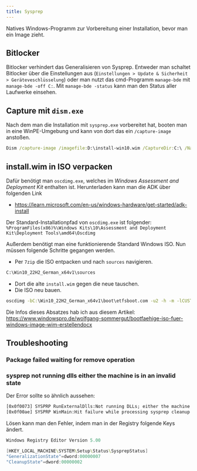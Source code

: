 ```yaml
---
title: Sysprep
---
```

Natives Windows-Programm zur Vorbereitung einer Installation, bevor man ein Image zieht.

## Bitlocker
Bitlocker verhindert das Generalisieren von Sysprep. Entweder man schaltet Bitlocker über die Einstellungen
aus (`Einstellungen > Update & Sicherheit > Geräteveschlüsselung`) oder 
man nutzt das cmd-Programm `manage-bde` mit `manage-bde -off C:`. Mit `manage-bde -status`
kann man den Status aller Laufwerke einsehen.

## Capture mit `dism.exe`
Nach dem man die Installation mit `sysprep.exe` vorbereitet hat, booten man in eine WinPE-Umgebung
und kann von dort das ein `/capture-image` anstoßen.
```cmd
Dism /capture-image /imagefile:D:\install-win10.wim /CaptureDir:C:\ /Name:"Custom Windows 10 Image"
```

## install.wim in ISO verpacken

Dafür benötigt man `oscdimg.exe`, welches im _Windows Assessment and Deployment Kit_ enthalten ist. Herunterladen kann man die ADK über folgenden Link

- https://learn.microsoft.com/en-us/windows-hardware/get-started/adk-install

Der Standard-Installationpfad von `oscdimg.exe` ist folgender: `%ProgramFiles(x86)%\Windows Kits\10\Assessment and Deployment Kit\Deployment Tools\amd64\Oscdimg`

Außerdem benötigt man eine funktionierende Standard Windows ISO. Nun müssen folgende Schritte gegangen werden.

- Per `7zip` die ISO entpacken und nach `sources` navigieren.
```cmd
C:\Win10_22H2_German_x64v1\sources
```
- Dort die alte `install.wim` gegen die neue tauschen.
- Die ISO neu bauen.
```cmd
oscdimg -bC:\Win10_22H2_German_x64v1\boot\etfsboot.com -u2 -h -m -lCUSTOM_WIN C:\Win10_22H2_German_x64v1 C:\CustomWindows.iso
```


Die Infos dieses Absatzes hab ich aus diesem Artikel: https://www.windowspro.de/wolfgang-sommergut/bootfaehige-iso-fuer-windows-image-wim-erstellendocx

## Troubleshooting

### Package <Package-Name> failed waiting for remove operation

### sysprep not running dlls either the machine is in an invalid state
Der Error sollte so ähnlich aussehen:
```cmd
[0x0f0073] SYSPRP RunExternalDlls:Not running DLLs; either the machine is in an invalid state or we couldn't update the recorded state, dwRet= 1f 
[0x0f00ae] SYSPRP WinMain:Hit failure while processing sysprep cleanup external providers; hr = 0x8007001f
```
Lösen kann man den Fehler, indem man in der Registry folgende Keys ändert.
```powershell
Windows Registry Editor Version 5.00

[HKEY_LOCAL_MACHINE\SYSTEM\Setup\Status\SysprepStatus]
"GeneralizationState"=dword:00000007
"CleanupState"=dword:00000002
```
